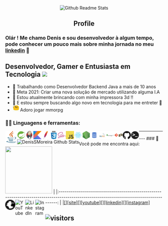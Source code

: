<p align="center">
 <img width="100px" src="https://res.cloudinary.com/anuraghazra/image/upload/v1594908242/logo_ccswme.svg" align="center" alt="Github Readme Stats" />
 <h2 align="center">Profile</h2>
</p>


### Olár ! Me chamo Denis e sou desenvolvedor à algum tempo, pode conhecer um pouco mais sobre minha jornada no meu [linkedin] 👋

## Desenvolvedor, Gamer e Entusiasta em Tecnologia <img src="https://user-images.githubusercontent.com/5679180/79618120-0daffb80-80be-11ea-819e-d2b0fa904d07.gif" width="27px">
- 👯  Trabalhando como Desenvolvedor Backend Java a mais de 10 anos 
- 🥅  Meta 2021:  Criar uma nova solução de mercado utilizando alguma I.A
- 🔭  Estou atualmente brincando com minha impressora 3d !!
- 🌱  E estou sempre buscando algo novo em tecnologia para me entreter 🤣
- <img alt="GIF" src="https://github.com/deut-erium/deut-erium/blob/master/assets/happy.gif?raw=1" width="20vw" /> Adoro jogar mmorpg 

### 👨‍💻 Linguagens e ferramentas:

[<img align="left" alt="Java" width="38px" src="https://raw.githubusercontent.com/github/explore/80688e429a7d4ef2fca1e82350fe8e3517d3494d/topics/java/java.png" />][site]
[<img align="left" alt="Spring" width="26px" src="https://raw.githubusercontent.com/github/explore/80688e429a7d4ef2fca1e82350fe8e3517d3494d/topics/spring-boot/spring-boot.png" />][site]
[<img align="left" alt="Jenkins" width="26px" 
src="https://raw.githubusercontent.com/github/explore/4546263bd5739353083c33dada43f8f31e7d1fd6/topics/jenkins/jenkins.png" />][site]
[<img align="left" alt="Kotlin" width="26px" 
src="https://raw.githubusercontent.com/github/explore/80688e429a7d4ef2fca1e82350fe8e3517d3494d/topics/kotlin/kotlin.png" />][site]
[<img align="left" alt="Maven" width="26px" 
src="https://raw.githubusercontent.com/github/explore/80688e429a7d4ef2fca1e82350fe8e3517d3494d/topics/maven/maven.png" />][site]
[<img align="left" alt="CSS3" width="26px" src="https://raw.githubusercontent.com/github/explore/80688e429a7d4ef2fca1e82350fe8e3517d3494d/topics/css/css.png" />][site]
[<img align="left" alt="Sass" width="26px" src="https://raw.githubusercontent.com/github/explore/80688e429a7d4ef2fca1e82350fe8e3517d3494d/topics/sass/sass.png" />][site]
[<img align="left" alt="JavaScript" width="26px"  src="https://raw.githubusercontent.com/github/explore/80688e429a7d4ef2fca1e82350fe8e3517d3494d/topics/javascript/javascript.png" />][site]

[<img align="left" alt="React" width="26px" src="https://raw.githubusercontent.com/github/explore/80688e429a7d4ef2fca1e82350fe8e3517d3494d/topics/react/react.png" />][site]
[<img align="left" alt="Node.js" width="26px" src="https://raw.githubusercontent.com/github/explore/80688e429a7d4ef2fca1e82350fe8e3517d3494d/topics/nodejs/nodejs.png" />][site]

[<img align="left" alt="SQL" width="26px" src="https://raw.githubusercontent.com/github/explore/80688e429a7d4ef2fca1e82350fe8e3517d3494d/topics/sql/sql.png" />][site]

[<img align="left" alt="MySQL" width="26px" src="https://raw.githubusercontent.com/github/explore/80688e429a7d4ef2fca1e82350fe8e3517d3494d/topics/mysql/mysql.png" />][site]

[<img align="left" alt="MongoDB" width="26px" src="https://raw.githubusercontent.com/github/explore/80688e429a7d4ef2fca1e82350fe8e3517d3494d/topics/mongodb/mongodb.png" />][site]

[<img align="left" alt="Git" width="26px" src="https://raw.githubusercontent.com/github/explore/80688e429a7d4ef2fca1e82350fe8e3517d3494d/topics/git/git.png" />][site]

[<img align="left" alt="GitHub" width="26px" src="https://raw.githubusercontent.com/github/explore/78df643247d429f6cc873026c0622819ad797942/topics/github/github.png" />][site]

[<img align="left" alt="HTML5" width="26px" src="https://raw.githubusercontent.com/github/explore/80688e429a7d4ef2fca1e82350fe8e3517d3494d/topics/terminal/terminal.png" />][site]

---
<img align="left" alt="DenisSMoreira Github Stats" src="https://github-readme-stats.vercel.app/api?username=DenisSMoreira&show_icons=true&hide_border=true" />
---
### 👀 Você pode me encontra aqui:
<a><img src="https://icon-library.net//images/icon-programmer/icon-programmer-14.jpg" width="150px" height="150px" /></a> |
|:---------------------------------------------------------------------------------------------------------------------------------------: |
|<a href="https://www.linkedin.com/in/sanchit-vijay-774432178">[<img align="left" alt="denissoaresmoreira.com.nbr" width="32px" src="https://raw.githubusercontent.com/iconic/open-iconic/master/svg/globe.svg" />][site][<img align="left" alt="YouTube" width="32px" src="https://cdn.jsdelivr.net/npm/simple-icons@v3/icons/youtube.svg" />][youtube][<img align="left" alt="LinkedIn" width="32px" src="https://cdn.jsdelivr.net/npm/simple-icons@v3/icons/linkedin.svg" />][linkedin][<img align="left" alt="Instagram" width="32px" src="https://cdn.jsdelivr.net/npm/simple-icons@v3/icons/instagram.svg" />][instagram]</a>

![visitors](https://visitor-badge.laobi.icu/badge?page_id=DenisSMoreira.DenisSMoreira)
---
[site]: https://www.linkedin.com/in/denissmoreira/
[linkedin]: https://www.linkedin.com/in/denissmoreira/
[twitter]: https://twitter.com/codeSTACKr
[youtube]: https://youtube.com/Denissoaresmoreira
[instagram]: https://instagram.com/denissoaresmoreira
[linkedin]: https://linkedin.com/in/denissmoreira

